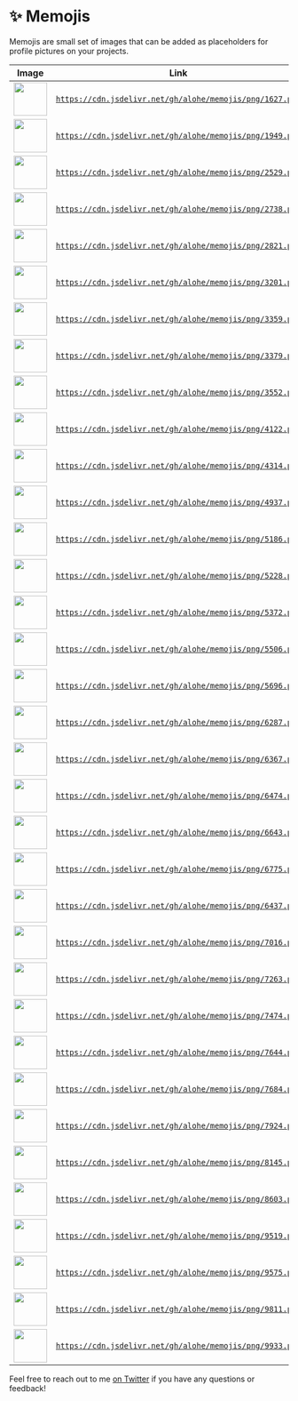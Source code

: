 # ✨ Memojis 
Memojis are small set of images that can be added as placeholders for profile pictures on your projects.


 | Image                                                            | Link                                                   |
| ---------------------------------------------------------------- | ------------------------------------------------------ |
| <img src="https://cdn.jsdelivr.net/gh/alohe/memojis/png/1627.png" width="60px" /> | <code>https://cdn.jsdelivr.net/gh/alohe/memojis/png/1627.png</code> |
| <img src="https://cdn.jsdelivr.net/gh/alohe/memojis/png/1949.png" width="60px" /> | <code>https://cdn.jsdelivr.net/gh/alohe/memojis/png/1949.png</code> |
| <img src="https://cdn.jsdelivr.net/gh/alohe/memojis/png/2529.png" width="60px" /> | <code>https://cdn.jsdelivr.net/gh/alohe/memojis/png/2529.png</code> |
| <img src="https://cdn.jsdelivr.net/gh/alohe/memojis/png/2738.png" width="60px" /> | <code>https://cdn.jsdelivr.net/gh/alohe/memojis/png/2738.png</code> |
| <img src="https://cdn.jsdelivr.net/gh/alohe/memojis/png/2821.png" width="60px" /> | <code>https://cdn.jsdelivr.net/gh/alohe/memojis/png/2821.png</code> |
| <img src="https://cdn.jsdelivr.net/gh/alohe/memojis/png/3201.png" width="60px" /> | <code>https://cdn.jsdelivr.net/gh/alohe/memojis/png/3201.png</code> |
| <img src="https://cdn.jsdelivr.net/gh/alohe/memojis/png/3359.png" width="60px" /> | <code>https://cdn.jsdelivr.net/gh/alohe/memojis/png/3359.png</code> |
| <img src="https://cdn.jsdelivr.net/gh/alohe/memojis/png/3379.png" width="60px" /> | <code>https://cdn.jsdelivr.net/gh/alohe/memojis/png/3379.png</code> |
| <img src="https://cdn.jsdelivr.net/gh/alohe/memojis/png/3552.png" width="60px" /> | <code>https://cdn.jsdelivr.net/gh/alohe/memojis/png/3552.png</code> |
| <img src="https://cdn.jsdelivr.net/gh/alohe/memojis/png/4122.png" width="60px" /> | <code>https://cdn.jsdelivr.net/gh/alohe/memojis/png/4122.png</code> |
| <img src="https://cdn.jsdelivr.net/gh/alohe/memojis/png/4314.png" width="60px" /> | <code>https://cdn.jsdelivr.net/gh/alohe/memojis/png/4314.png</code> |
| <img src="https://cdn.jsdelivr.net/gh/alohe/memojis/png/4937.png" width="60px" /> | <code>https://cdn.jsdelivr.net/gh/alohe/memojis/png/4937.png</code> |
| <img src="https://cdn.jsdelivr.net/gh/alohe/memojis/png/5186.png" width="60px" /> | <code>https://cdn.jsdelivr.net/gh/alohe/memojis/png/5186.png</code> |
| <img src="https://cdn.jsdelivr.net/gh/alohe/memojis/png/5228.png" width="60px" /> | <code>https://cdn.jsdelivr.net/gh/alohe/memojis/png/5228.png</code> |
| <img src="https://cdn.jsdelivr.net/gh/alohe/memojis/png/5372.png" width="60px" /> | <code>https://cdn.jsdelivr.net/gh/alohe/memojis/png/5372.png</code> |
| <img src="https://cdn.jsdelivr.net/gh/alohe/memojis/png/5506.png" width="60px" /> | <code>https://cdn.jsdelivr.net/gh/alohe/memojis/png/5506.png</code> |
| <img src="https://cdn.jsdelivr.net/gh/alohe/memojis/png/5696.png" width="60px" /> | <code>https://cdn.jsdelivr.net/gh/alohe/memojis/png/5696.png</code> |
| <img src="https://cdn.jsdelivr.net/gh/alohe/memojis/png/6287.png" width="60px" /> | <code>https://cdn.jsdelivr.net/gh/alohe/memojis/png/6287.png</code> |
| <img src="https://cdn.jsdelivr.net/gh/alohe/memojis/png/6367.png" width="60px" /> | <code>https://cdn.jsdelivr.net/gh/alohe/memojis/png/6367.png</code> |
| <img src="https://cdn.jsdelivr.net/gh/alohe/memojis/png/6474.png" width="60px" /> | <code>https://cdn.jsdelivr.net/gh/alohe/memojis/png/6474.png</code> |
| <img src="https://cdn.jsdelivr.net/gh/alohe/memojis/png/6643.png" width="60px" /> | <code>https://cdn.jsdelivr.net/gh/alohe/memojis/png/6643.png</code> |
| <img src="https://cdn.jsdelivr.net/gh/alohe/memojis/png/6775.png" width="60px" /> | <code>https://cdn.jsdelivr.net/gh/alohe/memojis/png/6775.png</code> |
| <img src="https://cdn.jsdelivr.net/gh/alohe/memojis/png/6437.png" width="60px" /> | <code>https://cdn.jsdelivr.net/gh/alohe/memojis/png/6437.png</code> |
| <img src="https://cdn.jsdelivr.net/gh/alohe/memojis/png/7016.png" width="60px" /> | <code>https://cdn.jsdelivr.net/gh/alohe/memojis/png/7016.png</code> |
| <img src="https://cdn.jsdelivr.net/gh/alohe/memojis/png/7263.png" width="60px" /> | <code>https://cdn.jsdelivr.net/gh/alohe/memojis/png/7263.png</code> |
| <img src="https://cdn.jsdelivr.net/gh/alohe/memojis/png/7474.png" width="60px" /> | <code>https://cdn.jsdelivr.net/gh/alohe/memojis/png/7474.png</code> |
| <img src="https://cdn.jsdelivr.net/gh/alohe/memojis/png/7644.png" width="60px" /> | <code>https://cdn.jsdelivr.net/gh/alohe/memojis/png/7644.png</code> |
| <img src="https://cdn.jsdelivr.net/gh/alohe/memojis/png/7684.png" width="60px" /> | <code>https://cdn.jsdelivr.net/gh/alohe/memojis/png/7684.png</code> |
| <img src="https://cdn.jsdelivr.net/gh/alohe/memojis/png/7924.png" width="60px" /> | <code>https://cdn.jsdelivr.net/gh/alohe/memojis/png/7924.png</code> |
| <img src="https://cdn.jsdelivr.net/gh/alohe/memojis/png/8145.png" width="60px" /> | <code>https://cdn.jsdelivr.net/gh/alohe/memojis/png/8145.png</code> |
| <img src="https://cdn.jsdelivr.net/gh/alohe/memojis/png/8603.png" width="60px" /> | <code>https://cdn.jsdelivr.net/gh/alohe/memojis/png/8603.png</code> |
| <img src="https://cdn.jsdelivr.net/gh/alohe/memojis/png/9519.png" width="60px" /> | <code>https://cdn.jsdelivr.net/gh/alohe/memojis/png/9519.png</code> |
| <img src="https://cdn.jsdelivr.net/gh/alohe/memojis/png/9575.png" width="60px" /> | <code>https://cdn.jsdelivr.net/gh/alohe/memojis/png/9575.png</code> |
| <img src="https://cdn.jsdelivr.net/gh/alohe/memojis/png/9811.png" width="60px" /> | <code>https://cdn.jsdelivr.net/gh/alohe/memojis/png/9811.png</code> |
| <img src="https://cdn.jsdelivr.net/gh/alohe/memojis/png/9933.png" width="60px" /> | <code>https://cdn.jsdelivr.net/gh/alohe/memojis/png/9933.png</code> |


Feel free to reach out to me [on Twitter](https://twitter.com/alemalohe) if you have any questions or feedback! 
